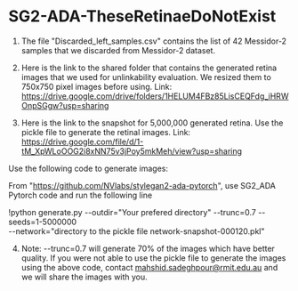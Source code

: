 # SG2-ADA-TheseRetinaeDoNotExist


1) The file "Discarded_left_samples.csv" contains the list of 42 Messidor-2 samples that we discarded from Messidor-2 dataset.

2) Here is the link to the shared folder that contains the generated retina images that we used for unlinkability evaluation. We resized them to 750x750 pixel images before using.
Link: https://drive.google.com/drive/folders/1HELUM4FBz85LisCEQFdg_iHRWOnpSGgw?usp=sharing


3) Here is the link to the snapshot for 5,000,000 generated retina. Use the pickle file to generate the retinal images.
Link: https://drive.google.com/file/d/1-tM_XpWLoOOG2i8xNN75v3jPoy5mkMeh/view?usp=sharing

Use the following code to generate images:

From "https://github.com/NVlabs/stylegan2-ada-pytorch", use SG2_ADA Pytorch code and run the following line

!python generate.py --outdir="Your prefered directory" --trunc=0.7 --seeds=1-5000000 \
    --network="directory to the pickle file network-snapshot-000120.pkl"
    
4) Note: --trunc=0.7 will generate 70% of the images which have better quality.
If you were not able to use the pickle file to generate the images using the above code, contact mahshid.sadeghpour@rmit.edu.au and we will share the images with you.
